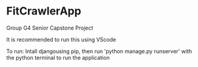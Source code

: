 # FitCrawlerApp
 Group G4 Senior Capstone Project

It is recommended to run this using VScode

To run: Intall djangousing pip, then run 'python manage.py runserver' 
        with the python terminal to run the application
